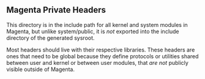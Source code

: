 ## Magenta Private Headers

This directory is in the include path for all kernel and system
modules in Magenta, but unlike system/public, it is *not* exported
into the include directory of the generated sysroot.

Most headers should live with their respective libraries.  These
headers are ones that need to be global because they define protocols
or utilities shared between user and kernel or between user modules,
that *are not* publicly visible outside of Magenta.

